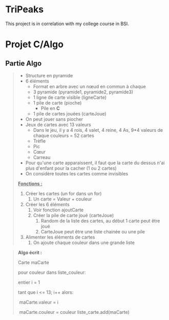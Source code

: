 # TriPeaks
This project is in correlation with my college course in BSI.

# Projet C/Algo



## Partie Algo 

> * Structure en pyramide 
> * 6 éléments
>   * Format en arbre avec un nœud en commun à chaque 
>   * 3 pyramide (pyramide1, pyramide2, pyramide3)
>   * 1 ligne de carte visible (ligneCarte)
>   * 1 pile de carte (pioche)
>     * Pile en **C**
>   * 1 pile de cartes jouées (carteJoue)
> * On peut jouer sans piocher 
> * Jeux de cartes avec 13 valeurs
>   * Dans le jeu, il y a 4 rois, 4 valet, 4 reine, 4 As, 9*4 valeurs de chaque couleurs = 52 cartes
>   * Trèfle
>   * Pic
>   * Cœur
>   * Carreau
> * Pour qu'une carte apparaissent, il faut que la carte du dessus n'ai plus d'enfant pour la cacher (1 ou 2 cartes)
> * On considère toutes les cartes comme invisibles 
>
> <u>**Fonctions :**</u>
>
> 1. Créer les cartes (un for dans un for)
>    1. Un carte = Valeur + couleur 
> 2. Créer les 6 éléments 
>    1. Voir fonction ajoutCarte
>    2. Créer la pile de carte joué (carteJoue)
>       1. Random de la liste des cartes, au début 1 carte peut être joué
>       2. CarteJoue peut être une liste chainée ou une pile
> 3. Alimenter les éléments de cartes
>    1. On ajoute chaque couleur dans une grande liste 

> **Algo écrit :**
>
> 
>
> Carte maCarte 
>
> pour couleur dans liste_couleur: 
>
> entier i = 1 
>
> tant que i <= 13; i++ alors: 	
>
> ​	maCarte.valeur = i 	
>
> ​	maCarte.couleur = couleur liste_carte.add(maCarte)
